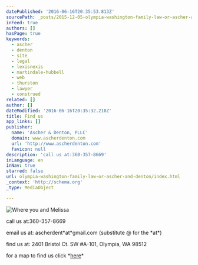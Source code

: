 ```yaml
---
datePublished: '2016-06-16T20:35:53.813Z'
sourcePath: _posts/2015-12-05-olympia-washington-family-law-or-ascher-and-denton.md
inFeed: true
authors: []
hasPage: true
keywords:
  - ascher
  - denton
  - site
  - legal
  - lexisnexis
  - martindale-hubbell
  - web
  - thurston
  - lawyer
  - construed
related: []
author: []
dateModified: '2016-06-16T20:35:32.218Z'
title: Find us
app_links: []
publisher:
  name: 'Ascher & Denton, PLLC'
  domain: www.ascherdenton.com
  url: 'http://www.ascherdenton.com'
  favicon: null
description: 'call us at:360-357-8669'
inLanguage: en
inNav: true
starred: false
url: olympia-washington-family-law-or-ascher-and-denton/index.html
_context: 'http://schema.org'
_type: MediaObject

---
```

![Where you and Melissa ](https://the-grid-user-content.s3-us-west-2.amazonaws.com/3046fb86-d9f6-4ff5-a32e-6dbfcd2f0917.jpg)

call us at:360-357-8669

email us at: ascherdent\*at\*gmail.com (substitute @ for the \*at\*)

find us at: 2401 Bristol Ct. SW \#A-101, Olympia, WA 98512

for a map to find us click \*[here][0]\*

[0]: https://www.google.com/maps/place/2401+Bristol+Ct+SW,+Olympia,+WA+98502/@47.027592,-122.9198222,17z/data=!3m1!4b1!4m2!3m1!1s0x549174516cea5345:0xaeb455f2bca107dc